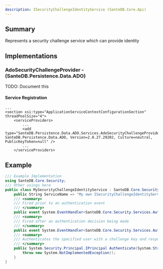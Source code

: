 ```yaml
---
description: ISecurityChallengeIdentityService (SanteDB.Core.Api)
---
```


## Summary
Represents a security challenge service which can provide identity

## Implementations


### AdoSecurityChallengeProvider - (SanteDB.Persistence.Data.ADO)
TODO: Document this

#### Service Registration
```markup
...
<section xsi:type="ApplicationServiceContextConfigurationSection" threadPoolSize="4">
	<serviceProviders>
		...
		<add type="SanteDB.Persistence.Data.ADO.Services.AdoSecurityChallengeProvider, SanteDB.Persistence.Data.ADO, Version=2.0.27.29202, Culture=neutral, PublicKeyToken=null" />
		...
	</serviceProviders>
```
## Example
```csharp
/// Example Implementation
using SanteDB.Core.Security;
/// Other usings here
public class MySecurityChallengeIdentityService : SanteDB.Core.Security.ISecurityChallengeIdentityService { 
	public String ServiceName => "My own ISecurityChallengeIdentityService service";
	/// <summary>
	/// Fired prior to an authentication event
	/// </summary>
	public event System.EventHandler<SanteDB.Core.Security.Services.AuthenticatingEventArgs> Authenticating;
	/// <summary>
	/// Fired after an authentication decision being made
	/// </summary>
	public event System.EventHandler<SanteDB.Core.Security.Services.AuthenticatedEventArgs> Authenticated;
	/// <summary>
	/// Authenticates the specified user with a challenge key and response
	/// </summary>
	public System.Security.Principal.IPrincipal Authenticate(System.String userName,System.Guid challengeKey,System.String response,System.String tfaSecret){
		throw new System.NotImplementedException();
	}
}
```
